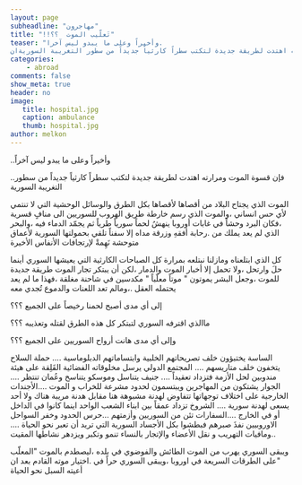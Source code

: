 ```yaml
---
layout: page
subheadline: "مهاجرون"
title: "!!تَعلّيب الموت  ؟؟"
teaser: "وأخيراً وعلى ما يبدو ليس آخرا.
فإن قسوة الموت ومرارته اهتدت لطريقة جديدة لتكتب سطراً كارثياً جديداً من سطور التغريبة السوريةان"
categories:
    - abroad
comments: false
show_meta: true
header: no
image:
   title: hospital.jpg
   caption: ambulance
   thumb: hospital.jpg
author: melkon
---
```


..وأخيراً وعلى ما يبدو ليس آخراً

..فإن قسوة الموت ومرارته اهتدت لطريقة جديدة لتكتب سطراً كارثياً جديداً من سطور التغريبة السورية

الموت الذي يجتاح البلاد من أقصاها لأقصاها بكل الطرق والوسائل الوحشية التي لا تنتمي لأي حس انساني ،والموت الذي رسم خارطة طريق الهروب للسوريين الى منافٍ قسرية ،فكان البرد وحشاً في غابات أوروبا ينهشُ لحماً سورياً طرياً ثم يجمّد الدماء فيه ،والبحر الذي لم يعد يملك من .رحابة أفقهِ وزرقة مداه إلا سفناً تلقي بحمولتها السورية لأعماق متوحشة نَهِمةْ لإرتجافات الأنفاس الأخيرة

كل الذي ابتلعناه ومازلنا نبتلعه بمرارة كل الصباحات الكارثية التي يعيشها السوري أينما حلَ وارتحل ،ولا تحمل إلا أخبار الموت والدمار ،لكن أن يبتكر تجار الموت طريقة جديدة للموت ،وجعل البشر يموتون " موتاً معلّباً " مكدسين في شاحنة مغلقة ،فهذا ما لم يعد يحتمله العقل .،ومالم تعد اللعنات والدموع تُجدي معه

إلى أي مدى أصبح لحمنا رخيصاً على الجميع ؟؟؟

ماالذي اقترفه السوري لتبتكر كل هذه الطرق لقتله وتعذيبه ؟؟؟

وإلى أي مدى هانت أرواح السوريين على الجميع ؟؟؟

الساسة يختبؤون خلف تصريحاتهم الخلبية وابتساماتهم الدبلوماسية .... حملة السلاح يتخفون خلف متاريسهم .... المجتمع الدولي يرسل مخلوقاته الفضائية القَلِقة على هيئة مندوبين لحل الأزمة فتزداد تعقيداً .... جنيف يتناسل وموسكو يتناسخ وعُمان تنتظر .... الجوار يشتكون من المهاجرين ويبتسمون لحدود مشرعة للخراب و الموت ....الأجندات الخارجية على اختلاف توجهاتها تتفاوض لهدنة مشبوهة هنا مقابل هدنة مريبة هناك ولا أحد يسعى لهدنة سورية .... الشروخ تزداد عمقاً بين ابناء الشعب الواحد اينما كانوا في الداخل أو في الخارج ....السفارات تئن من السوريين وأزمتهم ...حرس الحدود وخفر السواحل الاوروبيين نفذَ صبرهم فبطشوا بكل الأجساد السورية التي تريد أن تعبر نحو الحياة .... ..ومافيات التهريب و نقل الأعضاء والإتجار بالنساء تنمو وتكبر ويزدهر نشاطها المقيت

ويبقى السوري يهرب من الموت الطائش والفوضوي في بلده ،ليصطدم بالموت "المعلّب "على الطرقات السريعة في اوروبا ،ويبقى السوري حراً في .اختيار موته القادم بعد ان أعيته السبل نحو الحياة
